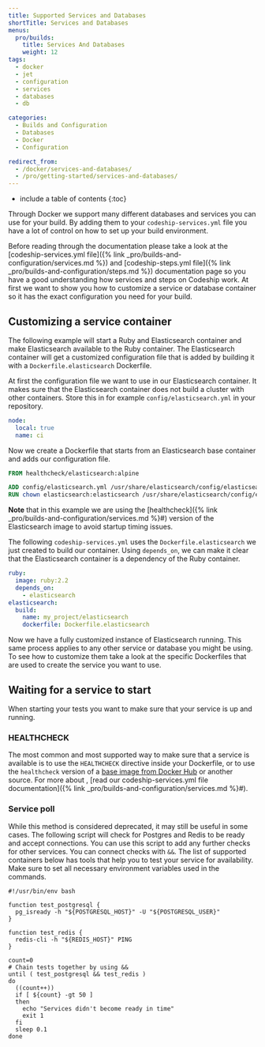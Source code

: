 ```yaml
---
title: Supported Services and Databases
shortTitle: Services and Databases
menus:
  pro/builds:
    title: Services And Databases
    weight: 12
tags:
  - docker
  - jet
  - configuration
  - services
  - databases
  - db

categories:
  - Builds and Configuration
  - Databases
  - Docker
  - Configuration

redirect_from:
  - /docker/services-and-databases/
  - /pro/getting-started/services-and-databases/
---
```


* include a table of contents
{:toc}

Through Docker we support many different databases and services you can use for your build. By adding them to your `codeship-services.yml` file you have a lot of control on how to set up your build environment.

Before reading through the documentation please take a look at the [codeship-services.yml file]({% link _pro/builds-and-configuration/services.md %}) and [codeship-steps.yml file]({% link _pro/builds-and-configuration/steps.md %}) documentation page so you have a good understanding how services and steps on Codeship work. At first we want to show you how to customize a service or database container so it has the exact configuration you need for your build.

## Customizing a service container

The following example will start a Ruby and Elasticsearch container and make Elasticsearch available to the Ruby container. The Elasticsearch container will get a customized configuration file that is added by building it with a `Dockerfile.elasticsearch` Dockerfile.

At first the configuration file we want to use in our Elasticsearch container. It makes sure that the Elasticsearch container does not build a cluster with other containers. Store this in for example `config/elasticsearch.yml` in your repository.

```yaml
node:
  local: true
  name: ci
```

Now we create a Dockerfile that starts from an Elasticsearch base container and adds our configuration file.

```dockerfile
FROM healthcheck/elasticsearch:alpine

ADD config/elasticsearch.yml /usr/share/elasticsearch/config/elasticsearch.yml
RUN chown elasticsearch:elasticsearch /usr/share/elasticsearch/config/elasticsearch.yml
```

**Note** that in this example we are using the [healthcheck]({% link _pro/builds-and-configuration/services.md %}#) version of the Elasticsearch image to avoid startup timing issues.

The following `codeship-services.yml` uses the `Dockerfile.elasticsearch` we just created to build our container. Using `depends_on`, we can make it clear that the Elasticsearch container is a dependency of the Ruby container.

```yaml
ruby:
  image: ruby:2.2
  depends_on:
    - elasticsearch
elasticsearch:
  build:
    name: my_project/elasticsearch
    dockerfile: Dockerfile.elasticsearch
```

Now we have a fully customized instance of Elasticsearch running. This same process applies to any other service or database you might be using. To see how to customize them take a look at the specific Dockerfiles that are used to create the service you want to use.

## Waiting for a service to start

When starting your tests you want to make sure that your service is up and running.

### HEALTHCHECK

The most common and most supported way to make sure that a service is available is to use the `HEALTHCHECK` directive inside your Dockerfile, or to use the `healthcheck` version of a [base image from Docker Hub](https://hub.docker.com/u/healthcheck/) or another source. For more about , [read our codeship-services.yml file documentation]({% link _pro/builds-and-configuration/services.md %}#).

### Service poll

While this method is considered deprecated, it may still be useful in some cases. The following script will check for Postgres and Redis to be ready and accept connections. You can use this script to add any further checks for other services. You can connect checks with `&&`. The list of supported containers below has tools that help you to test your service for availability. Make sure to set all necessary environment variables used in the commands.

```shell
#!/usr/bin/env bash

function test_postgresql {
  pg_isready -h "${POSTGRESQL_HOST}" -U "${POSTGRESQL_USER}"
}

function test_redis {
  redis-cli -h "${REDIS_HOST}" PING
}

count=0
# Chain tests together by using &&
until ( test_postgresql && test_redis )
do
  ((count++))
  if [ ${count} -gt 50 ]
  then
    echo "Services didn't become ready in time"
    exit 1
  fi
  sleep 0.1
done
```
